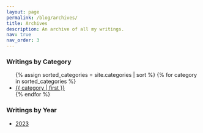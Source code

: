 ```yaml
---
layout: page
permalink: /blog/archives/
title: Archives
description: An archive of all my writings.
nav: true
nav_order: 3
---
```


### Writings by Category
<!-- <ul>
{% for category in site.categories %}
  <li><a href="{{ site.baseurl }}/blog/category/{{ category | first | slugify }}/">{{ category | first }}</a></li>
{% endfor %}
</ul> -->

<ul>
{% assign sorted_categories = site.categories | sort %}
{% for category in sorted_categories %}
  <li><a href="{{ site.baseurl }}/blog/category/{{ category | first | slugify }}/">{{ category | first }}</a></li>
{% endfor %}
</ul>


<!-- <ul>
{% for category in site.categories %}
  <li><a href="{{ site.baseurl }}/blog/category/{{ category | first | slugify }}/">{{ category | first }}</a></li>
{% endfor %}
</ul> -->

<!-- <ul>
{% for category in site.categories %}
  <li><a href="/blog/category/{{ category | first | slugify }}/">{{ category | first }}</a></li>
{% endfor %}
</ul> -->

### Writings by Year
- [2023](https://bmcardona.github.io/blog/2023/)



